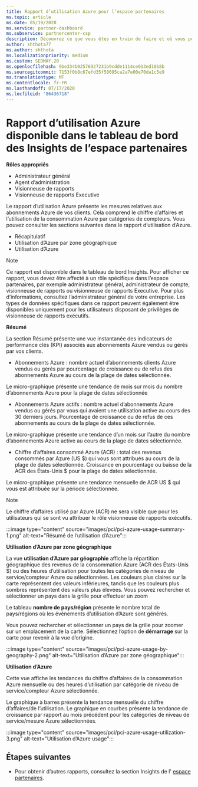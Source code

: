 ```yaml
---
title: Rapport d’utilisation Azure pour l’espace partenaires
ms.topic: article
ms.date: 05/19/2020
ms.service: partner-dashboard
ms.subservice: partnercenter-csp
description: Découvrez ce que vous êtes en train de faire et où vous pouvez améliorer l’utilisation des abonnements Azure que vous vendez ou gérez pour vos clients.
author: shthota77
ms.author: shthota
ms.localizationpriority: medium
ms.custom: SEOMAY.20
ms.openlocfilehash: 9be334b02576927231b9cdde1114ce013ed1018b
ms.sourcegitcommit: 7153f0b8c67efd35f58695ca2a7e00e70da1c5e9
ms.translationtype: MT
ms.contentlocale: fr-FR
ms.lasthandoff: 07/17/2020
ms.locfileid: "86436718"
---
```

# <a name="azure-usage-report-available-from-the-partner-center-insights-dashboard"></a>Rapport d’utilisation Azure disponible dans le tableau de bord des Insights de l’espace partenaires

**Rôles appropriés**
- Administrateur général
- Agent d’administration
- Visionneuse de rapports
- Visionneuse de rapports Executive

Le rapport d’utilisation Azure présente les mesures relatives aux abonnements Azure de vos clients. Cela comprend le chiffre d’affaires et l’utilisation de la consommation Azure par catégories de compteurs. Vous pouvez consulter les sections suivantes dans le rapport d’utilisation d’Azure.

- Récapitulatif
- Utilisation d’Azure par zone géographique
- Utilisation d’Azure

 > [!NOTE]
 > Ce rapport est disponible dans le tableau de bord Insights. Pour afficher ce rapport, vous devez être affecté à un rôle spécifique dans l’espace partenaires, par exemple administrateur général, administrateur de compte, visionneuse de rapports ou visionneuse de rapports Executive. Pour plus d’informations, consultez l’administrateur général de votre entreprise. Les types de données spécifiques dans ce rapport peuvent également être disponibles uniquement pour les utilisateurs disposant de privilèges de visionneuse de rapports exécutifs.

**Résumé**

La section Résumé présente une vue instantanée des indicateurs de performance clés (KPI) associés aux abonnements Azure vendus ou gérés par vos clients.  

- Abonnements Azure : nombre actuel d’abonnements clients Azure vendus ou gérés par pourcentage de croissance ou de refus des abonnements Azure au cours de la plage de dates sélectionnée.

Le micro-graphique présente une tendance de mois sur mois du nombre d’abonnements Azure pour la plage de dates sélectionnée
- Abonnements Azure actifs : nombre actuel d’abonnements Azure vendus ou gérés par vous qui avaient une utilisation active au cours des 30 derniers jours.
Pourcentage de croissance ou de refus de ces abonnements au cours de la plage de dates sélectionnée.

Le micro-graphique présente une tendance d’un mois sur l’autre du nombre d’abonnements Azure active au cours de la plage de dates sélectionnée.

- Chiffre d’affaires consommé Azure (ACR) : total des revenus consommés par Azure (US $) qui vous sont attribués au cours de la plage de dates sélectionnée.
Croissance en pourcentage ou baisse de la ACR des États-Unis $ pour la plage de dates sélectionnée. 

Le micro-graphique présente une tendance mensuelle de ACR US $ qui vous est attribuée sur la période sélectionnée.


> [!NOTE]
 > Le chiffre d’affaires utilisé par Azure (ACR) ne sera visible que pour les utilisateurs qui se sont vu attribuer le rôle visionneuse de rapports exécutifs.

:::image type="content" source="images/pci/pci-azure-usage-summary-1.png" alt-text="Résumé de l’utilisation d’Azure":::

**Utilisation d’Azure par zone géographique**

La vue **utilisation d’Azure par géographie** affiche la répartition géographique des revenus de la consommation Azure (ACR des États-Unis $) ou des heures d’utilisation pour toutes les catégories de niveau de service/compteur Azure ou sélectionnées. Les couleurs plus claires sur la carte représentent des valeurs inférieures, tandis que les couleurs plus sombres représentent des valeurs plus élevées. Vous pouvez rechercher et sélectionner un pays dans la grille pour effectuer un zoom 

Le tableau **nombre de pays/région** présente le nombre total de pays/régions où les événements d’utilisation d’Azure sont générés.

Vous pouvez rechercher et sélectionner un pays de la grille pour zoomer sur un emplacement de la carte. Sélectionnez l’option de **démarrage** sur la carte pour revenir à la vue d’origine.

:::image type="content" source="images/pci/pci-azure-usage-by-geography-2.png" alt-text="Utilisation d’Azure par zone géographique":::

**Utilisation d’Azure**

Cette vue affiche les tendances du chiffre d’affaires de la consommation Azure mensuelle ou des heures d’utilisation par catégorie de niveau de service/compteur Azure sélectionnée. 

Le graphique à barres présente la tendance mensuelle du chiffre d’affaires/de l’utilisation. Le graphique en courbes présente la tendance de croissance par rapport au mois précédent pour les catégories de niveau de service/mesure Azure sélectionnées.

:::image type="content" source="images/pci/pci-azure-usage-utilization-3.png" alt-text="Utilisation d’Azure usage":::

## <a name="next-steps"></a>Étapes suivantes

- Pour obtenir d’autres rapports, consultez la section Insights de l' [espace partenaires](partner-center-insights.md).
